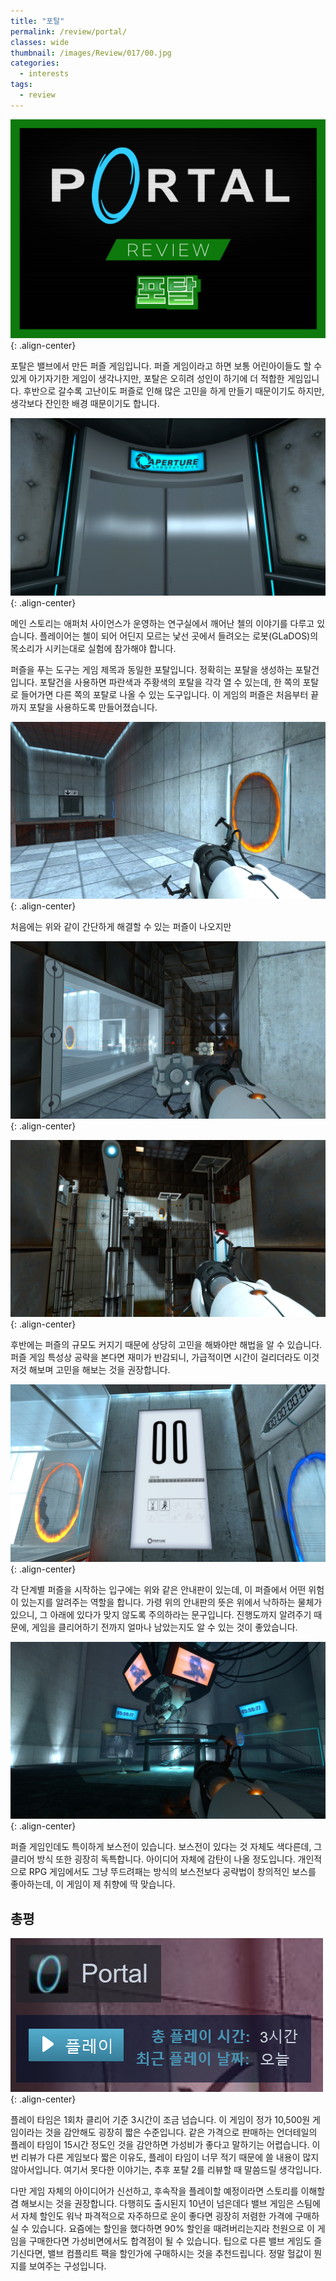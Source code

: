 ```yaml
---
title: "포탈"
permalink: /review/portal/
classes: wide
thumbnail: /images/Review/017/00.jpg
categories:
  - interests
tags:
  - review
---
```


![](/images/Review/017/00.jpg){: .align-center}

포탈은 밸브에서 만든 퍼즐 게임입니다. 퍼즐 게임이라고 하면 보통 어린아이들도 할 수 있게 아기자기한 게임이 생각나지만, 포탈은 오히려 성인이 하기에 더 적합한 게임입니다. 후반으로 갈수록 고난이도 퍼즐로 인해 많은 고민을 하게 만들기 때문이기도 하지만, 생각보다 잔인한 배경 때문이기도 합니다.

![](/images/Review/017/01.jpg){: .align-center}

메인 스토리는 애퍼처 사이언스가 운영하는 연구실에서 깨어난 첼의 이야기를 다루고 있습니다. 플레이어는 첼이 되어 어딘지 모르는 낯선 곳에서 들려오는 로봇(GLaDOS)의 목소리가 시키는대로 실험에 참가해야 합니다.

퍼즐을 푸는 도구는 게임 제목과 동일한 포탈입니다. 정확히는 포탈을 생성하는 포탈건입니다. 포탈건을 사용하면 파란색과 주황색의 포탈을 각각 열 수 있는데, 한 쪽의 포탈로 들어가면 다른 쪽의 포탈로 나올 수 있는 도구입니다. 이 게임의 퍼즐은 처음부터 끝까지 포탈을 사용하도록 만들어졌습니다.

![](/images/Review/017/02.jpg){: .align-center}

처음에는 위와 같이 간단하게 해결할 수 있는 퍼즐이 나오지만

![](/images/Review/017/03.jpg){: .align-center}

![](/images/Review/017/04.jpg){: .align-center}

후반에는 퍼즐의 규모도 커지기 때문에 상당히 고민을 해봐야만 해법을 알 수 있습니다. 퍼즐 게임 특성상 공략을 본다면 재미가 반감되니, 가급적이면 시간이 걸리더라도 이것저것 해보며 고민을 해보는 것을 권장합니다.

![](/images/Review/017/05.jpg){: .align-center}

각 단계별 퍼즐을 시작하는 입구에는 위와 같은 안내판이 있는데, 이 퍼즐에서 어떤 위험이 있는지를 알려주는 역할을 합니다. 가령 위의 안내판의 뜻은 위에서 낙하하는 물체가 있으니, 그 아래에 있다가 맞지 않도록 주의하라는 문구입니다. 진행도까지 알려주기 때문에, 게임을 클리어하기 전까지 얼마나 남았는지도 알 수 있는 것이 좋았습니다.

![](/images/Review/017/06.jpg){: .align-center}

퍼즐 게임인데도 특이하게 보스전이 있습니다. 보스전이 있다는 것 자체도 색다른데, 그 클리어 방식 또한 굉장히 독특합니다. 아이디어 자체에 감탄이 나올 정도입니다. 개인적으로 RPG 게임에서도 그냥 뚜드려패는 방식의 보스전보다 공략법이 창의적인 보스를 좋아하는데, 이 게임이 제 취향에 딱 맞습니다.

## 총평

![](/images/Review/017/07.png){: .align-center}

플레이 타임은 1회차 클리어 기준 3시간이 조금 넘습니다. 이 게임이 정가 10,500원 게임이라는 것을 감안해도 굉장히 짧은 수준입니다. 같은 가격으로 판매하는 언더테일의 플레이 타임이 15시간 정도인 것을 감안하면 가성비가 좋다고 말하기는 어렵습니다. 이번 리뷰가 다른 게임보다 짧은 이유도, 플레이 타임이 너무 적기 때문에 쓸 내용이 많지 않아서입니다. 여기서 못다한 이야기는, 추후 포탈 2를 리뷰할 때 말씀드릴 생각입니다.

다만 게임 자체의 아이디어가 신선하고, 후속작을 플레이할 예정이라면 스토리를 이해할겸 해보시는 것을 권장합니다. 다행히도 출시된지 10년이 넘은데다 밸브 게임은 스팀에서 자체 할인도 워낙 파격적으로 자주하므로 운이 좋다면 굉장히 저렴한 가격에 구매하실 수 있습니다. 요즘에는 할인을 했다하면 90% 할인을 때려버리는지라 천원으로 이 게임을 구매한다면 가성비면에서도 합격점이 될 수 있습니다. 팁으로 다른 밸브 게임도 즐기신다면, 밸브 컴플리트 팩을 할인가에 구매하시는 것을 추천드립니다. 정말 헐값이 뭔지를 보여주는 구성입니다.